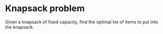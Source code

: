 # Knapsack problem

Given a knapsack of fixed capacity, find the optimal list of items to put
into the knapsack.
